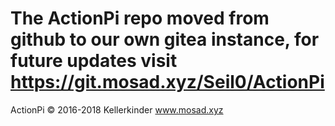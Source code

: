 

# The ActionPi repo moved from github to our own gitea instance, for future updates visit https://git.mosad.xyz/Seil0/ActionPi

ActionPi © 2016-2018 Kellerkinder www.mosad.xyz
